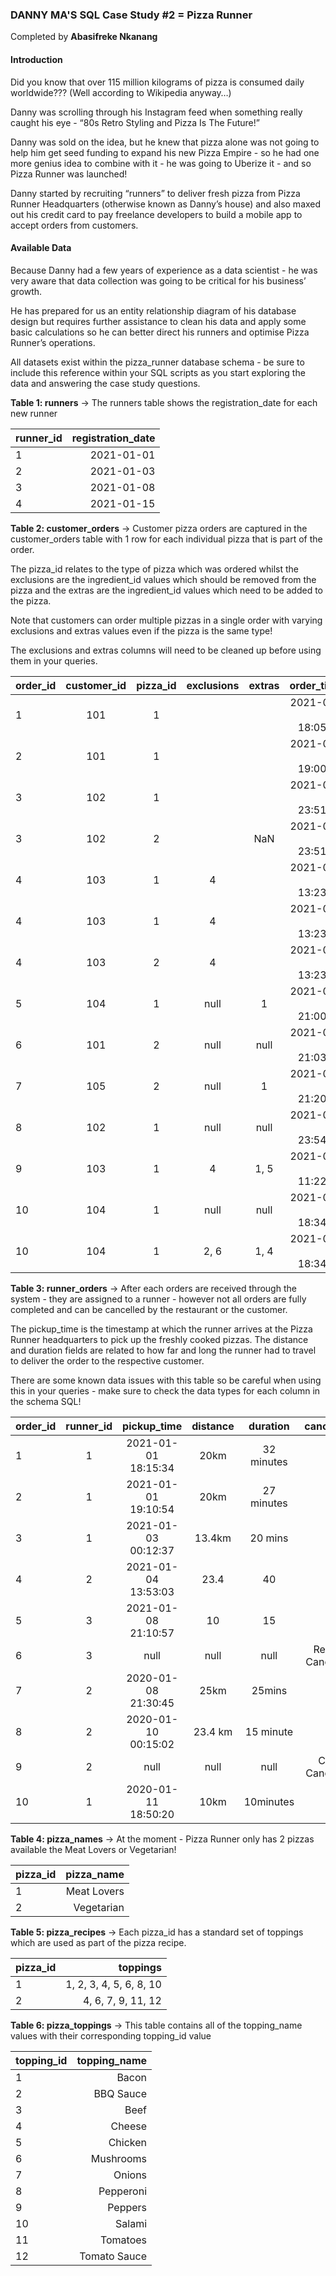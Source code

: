 ### DANNY MA'S SQL Case Study #2 = Pizza Runner
Completed by **Abasifreke Nkanang**

#### Introduction
Did you know that over 115 million kilograms of pizza is consumed daily worldwide??? (Well according to Wikipedia anyway…)

Danny was scrolling through his Instagram feed when something really caught his eye - “80s Retro Styling and Pizza Is The Future!”

Danny was sold on the idea, but he knew that pizza alone was not going to help him get seed funding to expand his new Pizza Empire - so he had one more genius idea to combine with it - he was going to Uberize it - and so Pizza Runner was launched!

Danny started by recruiting “runners” to deliver fresh pizza from Pizza Runner Headquarters (otherwise known as Danny’s house) and also maxed out his credit card to pay freelance developers to build a mobile app to accept orders from customers.

#### Available Data
Because Danny had a few years of experience as a data scientist - he was very aware that data collection was going to be critical for his business’ growth.

He has prepared for us an entity relationship diagram of his database design but requires further assistance to clean his data and apply some basic calculations so he can better direct his runners and optimise Pizza Runner’s operations.

All datasets exist within the pizza_runner database schema - be sure to include this reference within your SQL scripts as you start exploring the data and answering the case study questions.

**Table 1: runners** -> The runners table shows the registration_date for each new runner

|runner_id	|registration_date  |
|:----------|------------------:|
|1	|2021-01-01|
|2	|2021-01-03|
|3	|2021-01-08|
|4	|2021-01-15|


**Table 2: customer_orders** -> Customer pizza orders are captured in the customer_orders table with 1 row for each individual pizza that is part of the order.

The pizza_id relates to the type of pizza which was ordered whilst the exclusions are the ingredient_id values which should be removed from the pizza and the extras are the ingredient_id values which need to be added to the pizza.

Note that customers can order multiple pizzas in a single order with varying exclusions and extras values even if the pizza is the same type!

The exclusions and extras columns will need to be cleaned up before using them in your queries.

|order_id	|customer_id	|pizza_id	|exclusions	|extras	|order_time |
|:----------|:-------------:|:---------:|:---------:|:-----:|----------:|
|1	|101	|1	| 	 |	   |2021-01-01 18:05:02|
|2	|101	|1	| 	 |	   |2021-01-01 19:00:52|
|3	|102	|1	| 	 |	   |2021-01-02 23:51:23|
|3	|102	|2	| 	 |NaN  |2021-01-02 23:51:23|
|4	|103	|1	|4	 |	   |2021-01-04 13:23:46|
|4	|103	|1	|4	 |	   |2021-01-04 13:23:46|
|4	|103	|2	|4	 |	   |2021-01-04 13:23:46|
|5	|104	|1	|null|1    |2021-01-08 21:00:29|
|6	|101	|2	|null|null |2021-01-08 21:03:13|
|7	|105	|2	|null|1	   |2021-01-08 21:20:29|
|8	|102	|1	|null|null |2021-01-09 23:54:33|
|9	|103	|1	|4	 |1, 5 |2021-01-10 11:22:59|
|10	|104	|1	|null|null |2021-01-11 18:34:49|
|10	|104	|1	|2, 6|1, 4 |2021-01-11 18:34:49|


**Table 3: runner_orders** -> After each orders are received through the system - they are assigned to a runner - however not all orders are fully completed and can be cancelled by the restaurant or the customer.

The pickup_time is the timestamp at which the runner arrives at the Pizza Runner headquarters to pick up the freshly cooked pizzas. The distance and duration fields are related to how far and long the runner had to travel to deliver the order to the respective customer.

There are some known data issues with this table so be careful when using this in your queries - make sure to check the data types for each column in the schema SQL!

|order_id	|runner_id	|pickup_time	|distance	|duration	|cancellation  |
|:----------|:---------:|:-------------:|:---------:|:---------:|-------------:|
|1	|1	|2021-01-01 18:15:34 |	20km	|32 minutes|	                   | 
|2	|1	|2021-01-01 19:10:54 |	20km	|27 minutes|	                   |
|3	|1	|2021-01-03 00:12:37 |	13.4km	|20 mins   |NaN                    |
|4	|2	|2021-01-04 13:53:03 |	23.4	|40	       |NaN                    |
|5	|3	|2021-01-08 21:10:57 |	10	    |15	       |NaN                    |
|6	|3	|null	             |  null	|null      |Restaurant Cancellation|
|7	|2	|2020-01-08 21:30:45 |	25km	|25mins	   |null                   |
|8	|2	|2020-01-10 00:15:02 |	23.4 km	|15 minute |null                   |
|9	|2	|null                |	null	|null	   |Customer Cancellation  |
|10	|1	|2020-01-11 18:50:20 |	10km	|10minutes |null                   |


**Table 4: pizza_names** -> At the moment - Pizza Runner only has 2 pizzas available the Meat Lovers or Vegetarian!

|pizza_id	|pizza_name  |
|:----------|-----------:|
|1	|Meat Lovers|
|2	|Vegetarian|


**Table 5: pizza_recipes** -> Each pizza_id has a standard set of toppings which are used as part of the pizza recipe.

|pizza_id	|toppings |
|:----------|--------:|
|1	|1, 2, 3, 4, 5, 6, 8, 10 |
|2	|4, 6, 7, 9, 11, 12      |


**Table 6: pizza_toppings** -> This table contains all of the topping_name values with their corresponding topping_id value

|topping_id	|topping_name |
|:----------|------------:|
|1	|Bacon        |
|2	|BBQ Sauce    |
|3	|Beef         |
|4	|Cheese       |
|5	|Chicken      |
|6	|Mushrooms    |
|7	|Onions       |
|8	|Pepperoni    |
|9	|Peppers      |
|10	|Salami       |
|11	|Tomatoes     |
|12	|Tomato Sauce |